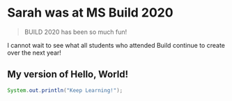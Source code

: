 # Sarah was at MS Build 2020

> BUILD 2020 has been so much fun!

I cannot wait to see what all students who attended Build continue to create over the next year! 

## My version of Hello, World!
```java
System.out.println("Keep Learning!");
```
